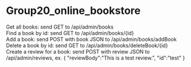 # Group20_online_bookstore 
Get all books: send GET to /api/admin/books  
Find a book by id: send GET to /api/admin/books/{id}  
Add a book: send POST with book JSON to /api/admin/books/addBook  
Delete a book by id: send GET to /api/admin/books/deleteBook/{id}  
Create a review for a book: send POST with review JSON to /api/admin/reviews, ex. 
{
    "reviewBody":"This is a test review.",
    "id":"test"
}
